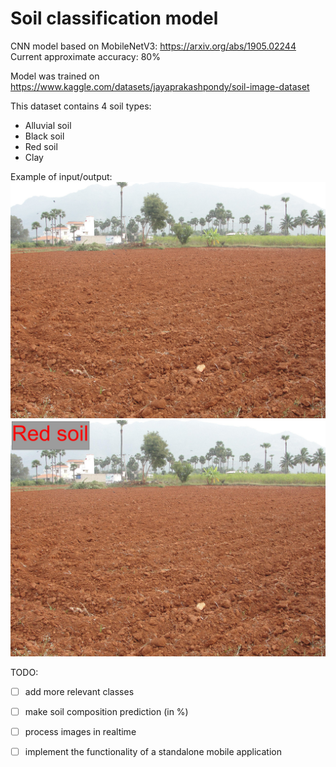 # Soil classification model
CNN model based on MobileNetV3: https://arxiv.org/abs/1905.02244
Current approximate accuracy: 80%

Model was trained on https://www.kaggle.com/datasets/jayaprakashpondy/soil-image-dataset

This dataset contains 4 soil types:
- Alluvial soil
- Black soil
- Red soil
- Clay

Example of input/output:
![](./readme_files/Copy%20of%202560px-A_red_soil_crop_field.JPG.jpg)
![](./readme_files/Copy%20of%202560px-A_red_soil_crop_field%20(labeled).JPG.jpg)


TODO:
- [ ] add more relevant classes
- [ ] make soil composition prediction (in %)
- [ ] process images in realtime
- [ ] implement the functionality of a standalone mobile application

